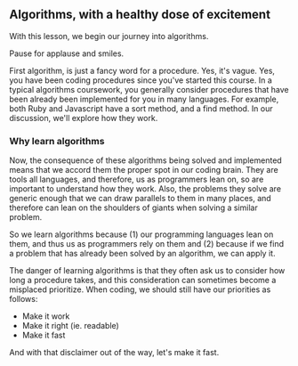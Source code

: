 ## Algorithms, with a healthy dose of excitement

With this lesson, we begin our journey into algorithms.  

Pause for applause and smiles.  

First algorithm, is just a fancy word for a procedure.  Yes, it's vague.  Yes, you have been coding procedures since you've started this course.  In a typical algorithms coursework, you generally consider procedures that have been already been implemented for you in many languages.  For example, both Ruby and Javascript have a sort method, and a find method.  In our discussion, we'll explore how they work.

### Why learn algorithms

Now, the consequence of these algorithms being solved and implemented means that we accord them the proper spot in our coding brain.  They are tools all languages, and therefore, us as programmers lean on, so are important to understand how they work.  Also, the problems they solve are generic enough that we can draw parallels to them in many places, and therefore can lean on the shoulders of giants when solving a similar problem.  

So we learn algorithms because (1) our programming languages lean on them, and thus us as programmers rely on them and (2) because if we find a problem that has already been solved by an algorithm, we can apply it.  

The danger of learning algorithms is that they often ask us to consider how long a procedure takes, and this consideration can sometimes become a misplaced prioritize.  When coding, we should still have our priorities as follows:

  * Make it work
  * Make it right (ie. readable)
  * Make it fast

And with that disclaimer out of the way, let's make it fast.
